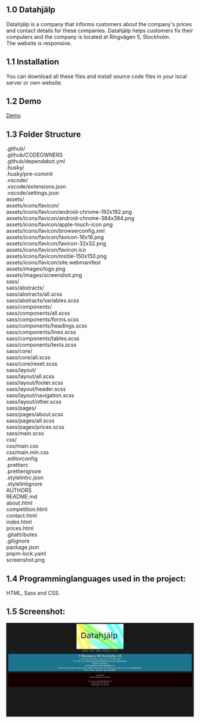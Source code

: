 ## 1.0 Datahjälp

Datahjälp is a company that informs customers about the company's prices and contact details for these companies. Datahjälp helps customers fix their computers and the company is located at Ringvägen 5, Stockholm. <br />The website is responsive.

## 1.1 Installation

You can download all these files and install source code files in your local server or own website.

## 1.2 Demo
<a href='https://fadihanna123.github.io/DatahjalpProjekt/'>Demo</a>

## 1.3 Folder Structure
.github/ <br />
.github/CODEOWNERS <br />
.github/dependabot.yml <br />
.husky/ <br />
.husky/pre-commit <br />
.vscode/ <br />
.vscode/extensions.json <br />
.vscode/settings.json <br />
assets/<br />
assets/icons/favicon/ <br />
assets/icons/favicon/android-chrome-192x192.png <br />
assets/icons/favicon/android-chrome-384x384.png <br />
assets/icons/favicon/apple-touch-icon.png <br />
assets/icons/favicon/browserconfig.xml <br />
assets/icons/favicon/favicon-16x16.png <br />
assets/icons/favicon/favicon-32x32.png <br />
assets/icons/favicon/favicon.ico <br />
assets/icons/favicon/mstile-150x150.png <br />
assets/icons/favicon/site.webmanifest <br />
assets/images/logo.png <br />
assets/images/screenshot.png <br />
sass/ <br />
sass/abstracts/ <br />
sass/abstracts/all.scss <br />
sass/abstracts/variables.scss <br />
sass/components/ <br />
sass/components/all.scss <br />
sass/components/forms.scss <br />
sass/components/headings.scss <br />
sass/components/lines.scss <br />
sass/components/tables.scss <br />
sass/components/texts.scss <br />
sass/core/ <br />
sass/core/all.scss <br />
sass/core/reset.scss <br />
sass/layout/ <br />
sass/layout/all.scss <br />
sass/layout/footer.scss <br />
sass/layout/header.scss <br />
sass/layout/navigation.scss <br />
sass/layout/other.scss <br />
sass/pages/ <br />
sass/pages/about.scss <br />
sass/pages/all.scss <br />
sass/pages/prices.scss <br />
sass/main.scss <br />
css/ <br />
css/main.css <br />
css/main.min.css <br />
.editorconfig <br />
.prettierc <br />
.prettierignore <br />
.stylelintrc.json <br />
.stylelintignore <br />
AUTHORS <br />
README.md <br />
about.html <br />
competition.html <br />
contact.html <br />
index.html <br />
prices.html <br />
.gitattributes <br />
.gitignore <br />
package.json <br />
pnpm-lock.yaml <br />
screenshot.png <br />

## 1.4 Programminglanguages used in the project:

HTML, Sass and CSS.

## 1.5 Screenshot:

![alt text](https://github.com/fadihanna123/DatahjalpProjekt/blob/master/screenshot.png 'Screenshot av hemsidan')
